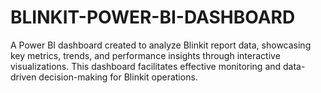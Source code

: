 # BLINKIT-POWER-BI-DASHBOARD
A Power BI dashboard created to analyze Blinkit report data, showcasing key metrics, trends, and performance insights through interactive visualizations. This dashboard facilitates effective monitoring and data-driven decision-making for Blinkit operations.
